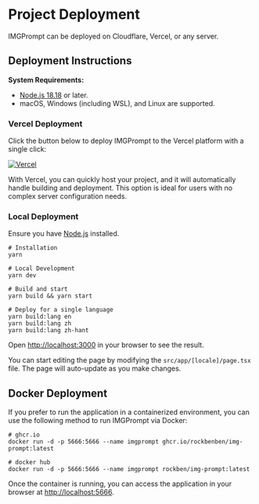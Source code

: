 # Project Deployment

IMGPrompt can be deployed on Cloudflare, Vercel, or any server.

## Deployment Instructions

**System Requirements:**

- [Node.js 18.18](https://nodejs.org/) or later.
- macOS, Windows (including WSL), and Linux are supported.

### Vercel Deployment

Click the button below to deploy IMGPrompt to the Vercel platform with a single click:

[![Vercel](https://vercel.com/button)](https://vercel.com/new/clone?repository-url=https%3A%2F%2Fgithub.com%2Frockbenben%2Fimg-prompt%2Ftree%2Fmain)

With Vercel, you can quickly host your project, and it will automatically handle building and deployment. This option is ideal for users with no complex server configuration needs.

### Local Deployment

Ensure you have [Node.js](https://nodejs.org/) installed.

```shell
# Installation
yarn

# Local Development
yarn dev

# Build and start
yarn build && yarn start

# Deploy for a single language
yarn build:lang en
yarn build:lang zh
yarn build:lang zh-hant
```

Open [http://localhost:3000](http://localhost:3000) in your browser to see the result.

You can start editing the page by modifying the `src/app/[locale]/page.tsx` file. The page will auto-update as you make changes.

## Docker Deployment

If you prefer to run the application in a containerized environment, you can use the following method to run IMGPrompt via Docker:

```shell
# ghcr.io
docker run -d -p 5666:5666 --name imgprompt ghcr.io/rockbenben/img-prompt:latest

# docker hub
docker run -d -p 5666:5666 --name imgprompt rockben/img-prompt:latest
```

Once the container is running, you can access the application in your browser at [http://localhost:5666](http://localhost:5666).
